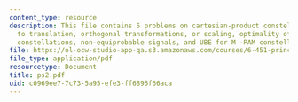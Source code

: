 ```yaml
---
content_type: resource
description: This file contains 5 problems on cartesian-product constellations, invariance
  to translation, orthogonal transformations, or scaling, optimality of zero-mean
  constellations, non-equiprobable signals, and UBE for M -PAM constellations.
file: https://ol-ocw-studio-app-qa.s3.amazonaws.com/courses/6-451-principles-of-digital-communication-ii-spring-2005/c0969ee77c735a95efe3ff6895f66aca_ps2.pdf
file_type: application/pdf
resourcetype: Document
title: ps2.pdf
uid: c0969ee7-7c73-5a95-efe3-ff6895f66aca
---
```

